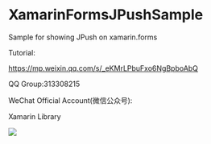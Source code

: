 # XamarinFormsJPushSample
Sample for showing JPush on xamarin.forms 

Tutorial:

https://mp.weixin.qq.com/s/_eKMrLPbuFxo6NgBpboAbQ

QQ Group:313308215

WeChat Official Account(微信公众号):

Xamarin Library

<img src="https://github.com/jingliancui/XamarinAndroidJPush/blob/master/Images/wechatqrcode.jpg?raw=true"/>

